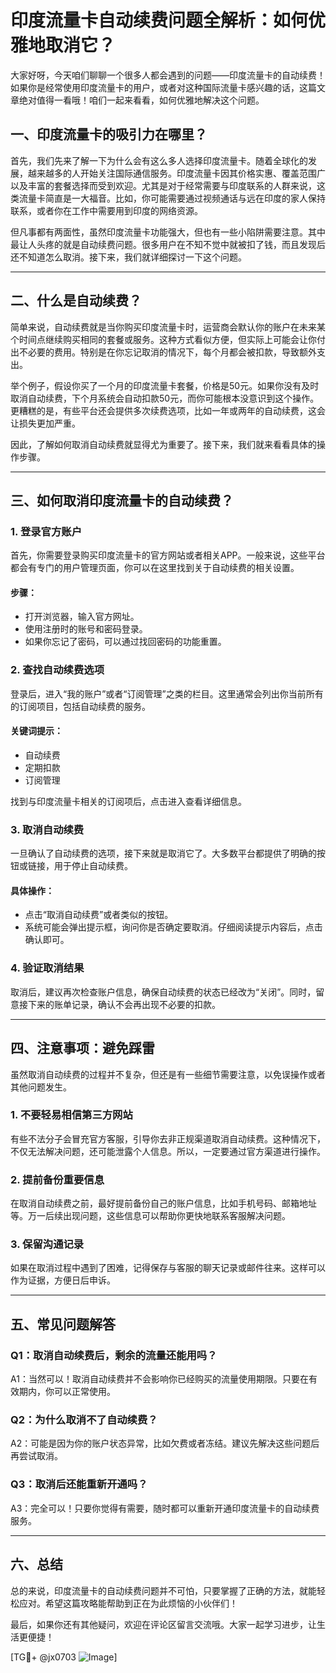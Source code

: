 # 印度流量卡自动续费问题全解析：如何优雅地取消它？

大家好呀，今天咱们聊聊一个很多人都会遇到的问题——印度流量卡的自动续费！如果你是经常使用印度流量卡的用户，或者对这种国际流量卡感兴趣的话，这篇文章绝对值得一看哦！咱们一起来看看，如何优雅地解决这个问题。

## 一、印度流量卡的吸引力在哪里？

首先，我们先来了解一下为什么会有这么多人选择印度流量卡。随着全球化的发展，越来越多的人开始关注国际通信服务。印度流量卡因其价格实惠、覆盖范围广以及丰富的套餐选择而受到欢迎。尤其是对于经常需要与印度联系的人群来说，这类流量卡简直是一大福音。比如，你可能需要通过视频通话与远在印度的家人保持联系，或者你在工作中需要用到印度的网络资源。

但凡事都有两面性，虽然印度流量卡功能强大，但也有一些小陷阱需要注意。其中最让人头疼的就是自动续费问题。很多用户在不知不觉中就被扣了钱，而且发现后还不知道怎么取消。接下来，我们就详细探讨一下这个问题。

---

## 二、什么是自动续费？

简单来说，自动续费就是当你购买印度流量卡时，运营商会默认你的账户在未来某个时间点继续购买相同的套餐或服务。这种方式看似方便，但实际上可能会让你付出不必要的费用。特别是在你忘记取消的情况下，每个月都会被扣款，导致额外支出。

举个例子，假设你买了一个月的印度流量卡套餐，价格是50元。如果你没有及时取消自动续费，下个月系统会自动扣款50元，而你可能根本没意识到这个操作。更糟糕的是，有些平台还会提供多次续费选项，比如一年或两年的自动续费，这会让损失更加严重。

因此，了解如何取消自动续费就显得尤为重要了。接下来，我们就来看看具体的操作步骤。

---

## 三、如何取消印度流量卡的自动续费？

### 1. 登录官方账户
首先，你需要登录购买印度流量卡的官方网站或者相关APP。一般来说，这些平台都会有专门的用户管理页面，你可以在这里找到关于自动续费的相关设置。

#### 步骤：
- 打开浏览器，输入官方网址。
- 使用注册时的账号和密码登录。
- 如果你忘记了密码，可以通过找回密码的功能重置。

### 2. 查找自动续费选项
登录后，进入“我的账户”或者“订阅管理”之类的栏目。这里通常会列出你当前所有的订阅项目，包括自动续费的服务。

#### 关键词提示：
- 自动续费
- 定期扣款
- 订阅管理

找到与印度流量卡相关的订阅项后，点击进入查看详细信息。

### 3. 取消自动续费
一旦确认了自动续费的选项，接下来就是取消它了。大多数平台都提供了明确的按钮或链接，用于停止自动续费。

#### 具体操作：
- 点击“取消自动续费”或者类似的按钮。
- 系统可能会弹出提示框，询问你是否确定要取消。仔细阅读提示内容后，点击确认即可。

### 4. 验证取消结果
取消后，建议再次检查账户信息，确保自动续费的状态已经改为“关闭”。同时，留意接下来的账单记录，确认不会再出现不必要的扣款。

---

## 四、注意事项：避免踩雷

虽然取消自动续费的过程并不复杂，但还是有一些细节需要注意，以免误操作或者其他问题发生。

### 1. 不要轻易相信第三方网站
有些不法分子会冒充官方客服，引导你去非正规渠道取消自动续费。这种情况下，不仅无法解决问题，还可能泄露个人信息。所以，一定要通过官方渠道进行操作。

### 2. 提前备份重要信息
在取消自动续费之前，最好提前备份自己的账户信息，比如手机号码、邮箱地址等。万一后续出现问题，这些信息可以帮助你更快地联系客服解决问题。

### 3. 保留沟通记录
如果在取消过程中遇到了困难，记得保存与客服的聊天记录或邮件往来。这样可以作为证据，方便日后申诉。

---

## 五、常见问题解答

### Q1：取消自动续费后，剩余的流量还能用吗？
A1：当然可以！取消自动续费并不会影响你已经购买的流量使用期限。只要在有效期内，你可以正常使用。

### Q2：为什么取消不了自动续费？
A2：可能是因为你的账户状态异常，比如欠费或者冻结。建议先解决这些问题后再尝试取消。

### Q3：取消后还能重新开通吗？
A3：完全可以！只要你觉得有需要，随时都可以重新开通印度流量卡的自动续费服务。

---

## 六、总结

总的来说，印度流量卡的自动续费问题并不可怕，只要掌握了正确的方法，就能轻松应对。希望这篇攻略能帮助到正在为此烦恼的小伙伴们！

最后，如果你还有其他疑问，欢迎在评论区留言交流哦。大家一起学习进步，让生活更便捷！

[TG💪+ @jx0703 ![Image](https://github.com/user-attachments/assets/dbca1d08-cadb-493c-b0ec-ad6f7a83f270)]